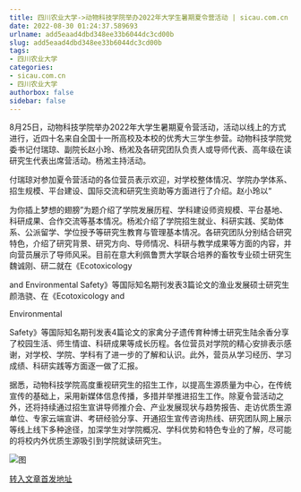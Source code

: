 ```yaml
---
title: 四川农业大学->动物科技学院举办2022年大学生暑期夏令营活动 | sicau.com.cn
date: 2022-08-30 01:24:37.589693
urlname: add5eaad4dbd348ee33b6044dc3cd00b
slug: add5eaad4dbd348ee33b6044dc3cd00b
tags: 
- 四川农业大学
categories:
- sicau.com.cn
- 四川农业大学
authorbox: false
sidebar: false
---
```

8月25日，动物科技学院举办2022年大学生暑期夏令营活动，活动以线上的方式进行，近四十名来自全国十一所高校及本校的优秀大三学生参营。动物科技学院党委书记付瑞琼、副院长赵小玲、杨淞及各研究团队负责人或导师代表、高年级在读研究生代表出席营活动。杨淞主持活动。

付瑞琼对参加夏令营活动的各位营员表示欢迎，对学校整体情况、学院办学体系、招生规模、平台建设、国际交流和研究生资助等方面进行了介绍。赵小玲以“
<!--more-->
为你插上梦想的翅膀”为题介绍了学院发展历程、学科建设师资规模、平台基地、科研成果、合作交流等基本情况。杨淞介绍了学院招生就业、科研实践、奖助体系、公派留学、学位授予等研究生教育与管理基本情况。各研究团队分别结合研究特色，介绍了研究背景、研究方向、导师情况、科研与教学成果等方面的内容，并向营员展示了导师风采。目前在意大利佩鲁贾大学联合培养的畜牧专业硕士研究生魏诚刚、研二就在《Ecotoxicology

and Environmental Safety》等国际知名期刊发表3篇论文的渔业发展硕士研究生颜浩骁、在《Ecotoxicology and

Environmental

Safety》等国际知名期刊发表4篇论文的家禽分子遗传育种博士研究生陆余香分享了校园生活、师生情谊、科研成果等成长历程。各位营员对学院的精心安排表示感谢，对学校、学院、学科有了进一步的了解和认识。此外，营员从学习经历、学习成绩、科研实践等方面逐一做了汇报。

据悉，动物科技学院高度重视研究生的招生工作，以提高生源质量为中心，在传统宣传的基础上，采用新媒体信息传播，多措并举推进招生工作。除夏令营活动之外，还将持续通过招生宣讲导师推介会、产业发展现状与趋势报告、走访优质生源单位、专家云端宣讲、考研经验分享、开通招生宣传咨询热线、研究团队网上展示等线上线下多种途径，加深学生对学院概况、学科优势和特色专业的了解，尽可能的将校内外优质生源吸引到学院就读研究生。

![图](https://news.sicau.edu.cn/__local/F/17/37/7B3B5537A6C80BD0913CD461F0D_411EF50D_2FCFA.jpg)

[转入文章首发地址](https://news.sicau.edu.cn/info/1078/69239.htm)